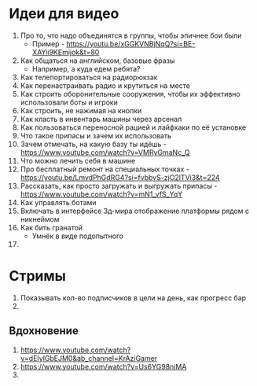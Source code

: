 # Идеи для видео
1. Про то, что надо объединятся в группы, чтобы эпичнее бои были
   - Пример - https://youtu.be/xGGKVNBjNqQ?si=BE-XAYii9KEmijok&t=80
2. Как общаться на английском, базовые фразы
   - Например, а куда едем ребята?
3. Как телепортироваться на радиорюкзак
4. Как перенастраивать радио и крутиться на месте
5. Как строить оборонительные сооружения, чтобы их эффективно использовали боты и игроки
6. Как строить, не нажимая на кнопки
7. Как класть в инвентарь машины через арсенал
8. Как пользоваться переносной рацией и лайфхаки по её установке
9. Что такое припасы и зачем их использовать
10. Зачем отмечать, на какую базу ты идёшь - https://www.youtube.com/watch?v=VMRyGmaNc_Q
11. Что можно лечить себя в машине
12. Про бесплатный ремонт на специальных точках - https://youtu.be/LmvdPhGdRG4?si=fvbbvS-zjO2lTVi3&t=224
13. Рассказать, как просто загружать и выгружать припасы - https://www.youtube.com/watch?v=mN1_vfS_YqY
14. Как управлять ботами
15. Включать в интерфейсе 3д-мира отображение платформы рядом с никнеймом
16. Как бить гранатой
    - Умнёк в виде подопытного
17. 



# Стримы
1. Показывать кол-во подписчиков в цели на день, как прогресс бар
2. 

## Вдохновение
1. https://www.youtube.com/watch?v=dEIylGbEJM0&ab_channel=KrAziGamer
2. https://www.youtube.com/watch?v=Us6YG98niMA
3. 
